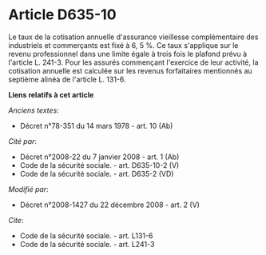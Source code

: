 # Article D635-10

Le taux de la cotisation annuelle d'assurance vieillesse complémentaire des industriels et commerçants est fixé à 6, 5 %. Ce
taux s'applique sur le revenu professionnel dans une limite égale à trois fois le plafond prévu à l'article L. 241-3. Pour
les assurés commençant l'exercice de leur activité, la cotisation annuelle est calculée sur les revenus forfaitaires
mentionnés au septième alinéa de l'article L. 131-6.

**Liens relatifs à cet article**

_Anciens textes_:

  - Décret n°78-351 du 14 mars 1978 - art. 10 (Ab)

_Cité par_:

  - Décret n°2008-22 du 7 janvier 2008 - art. 1 (Ab)
  - Code de la sécurité sociale. - art. D635-10-2 (V)
  - Code de la sécurité sociale. - art. D635-2 (VD)

_Modifié par_:

  - Décret n°2008-1427 du 22 décembre 2008 - art. 2 (V)

_Cite_:

  - Code de la sécurité sociale. - art. L131-6
  - Code de la sécurité sociale. - art. L241-3
